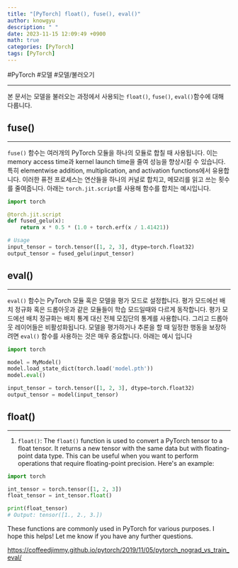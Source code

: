 ```yaml
---
title: "[PyTorch] float(), fuse(), eval()"
author: knowgyu
description: " "
date: 2023-11-15 12:09:49 +0900
math: true
categories: [PyTorch]
tags: [PyTorch]
---
```


#PyTorch #모델 #모델/불러오기 
***
본 문서는 모델을 불러오는 과정에서 사용되는 `float()`, `fuse()`, `eval()`함수에 대해 다룹니다.

## fuse()
***
`fuse()` 함수는 여러개의 PyTorch 모듈을 하나의 모듈로 합칠 때 사용됩니다. 이는 memory access time과 kernel launch time을 줄여 성능을 향상시킬 수 있습니다.
특히 elementwise addition, multiplication, and activation functions에서 유용합니다. 이러한 퓨전 프로세스는 연산들을 하나의 커널로 합치고, 메모리를 읽고 쓰는 횟수를 줄여줍니다.
아래는 `torch.jit.script`를 사용해 함수를 합치는 예시입니다.
```python
import torch

@torch.jit.script
def fused_gelu(x):
    return x * 0.5 * (1.0 + torch.erf(x / 1.41421))

# Usage
input_tensor = torch.tensor([1, 2, 3], dtype=torch.float32)
output_tensor = fused_gelu(input_tensor)
```

## eval()
***
`eval()` 함수는 PyTorch 모듈 혹은 모델을 평가 모드로 설정합니다. 평가 모드에선 배치 정규화 혹은 드롭아웃과 같은 모듈들이 학습 모드일때와 다르게 동작합니다.
평가 모드에선 배치 정규화는 배치 통계 대신 전체 모집단의 통계를 사용합니다. 그리고 드롭아웃 레이어들은 비활성화됩니다.
모델을 평가하거나 추론을 할 때 일정한 행동을 보장하려면 `eval()` 함수를 사용하는 것은 매우 중요합니다. 아래는 예시 입니다
```python
import torch

model = MyModel()
model.load_state_dict(torch.load('model.pth'))
model.eval()

input_tensor = torch.tensor([1, 2, 3], dtype=torch.float32)
output_tensor = model(input_tensor)
```

## float()
***

1. `float()`: The `float()` function is used to convert a PyTorch tensor to a float tensor. It returns a new tensor with the same data but with floating-point data type. This can be useful when you want to perform operations that require floating-point precision. Here's an example:

```python
import torch

int_tensor = torch.tensor([1, 2, 3])
float_tensor = int_tensor.float()

print(float_tensor)
# Output: tensor([1., 2., 3.])
```



These functions are commonly used in PyTorch for various purposes. I hope this helps! Let me know if you have any further questions.

https://coffeedjimmy.github.io/pytorch/2019/11/05/pytorch_nograd_vs_train_eval/
